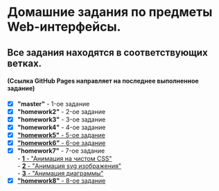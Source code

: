 # Домашние задания по предметы Web-интерфейсы.

## Все задания находятся в соответствующих ветках. 
#### (Ссылка GitHub Pages направляет на последнее выполненное задание)

- [x] **"master"** - 1-ое задание
- [x] **"homework2"** - 2-ое задание
- [x] **"homework3"** - 3-ое задание
- [x] **"homework4"** - 4-ое задание
- [x] [**"homework5"** - 5-ое задание](https://codepen.io/MelIlya2001/pen/zYJPVBz)
- [x] [**"homework6"** - 6-ое задание](https://codepen.io/MelIlya2001/pen/ZEMmBvb)
- [x] **"homework7"** - 7-ое задание<br>
      - [**1** - "Анимация на чистом CSS"](https://codepen.io/MelIlya2001/pen/vYzbYqM)<br>
      - [**2** - "Анимация svg изображения"](https://codepen.io/MelIlya2001/pen/VwGgvEE)<br>
      - [**3** - "Анимация диаграммы"](https://codepen.io/MelIlya2001/pen/BaOMjdz)
- [x] [**"homework8"** - 8-ое задание](https://www.figma.com/file/KkPdaxw6ImFxWxEnSDvJGC/%D0%9F%D1%80%D0%BE%D1%82%D0%BE%D1%82%D0%B8%D0%BF-%D0%B8-%D0%BC%D1%83%D0%B4%D0%B1%D0%BE%D1%80%D0%B4-(Copy)-(Copy)?node-id=0%3A1&t=UbpsNh3AKIK6XEOj-1)
